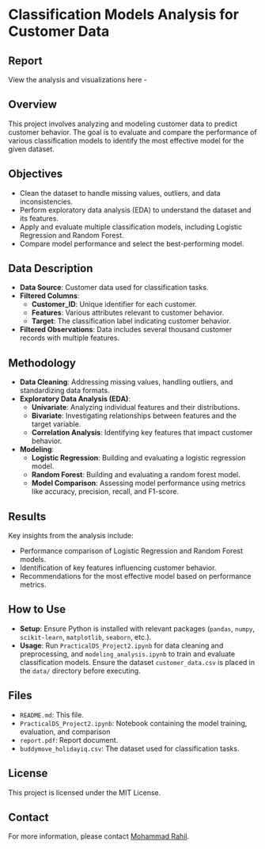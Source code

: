 # Classification Models Analysis for Customer Data

## Report
View the analysis and visualizations here -  

## Overview
This project involves analyzing and modeling customer data to predict customer behavior. The goal is to evaluate and compare the performance of various classification models to identify the most effective model for the given dataset.

## Objectives
- Clean the dataset to handle missing values, outliers, and data inconsistencies.
- Perform exploratory data analysis (EDA) to understand the dataset and its features.
- Apply and evaluate multiple classification models, including Logistic Regression and Random Forest.
- Compare model performance and select the best-performing model.

## Data Description
- **Data Source**: Customer data used for classification tasks.
- **Filtered Columns**:
  - **Customer_ID**: Unique identifier for each customer.
  - **Features**: Various attributes relevant to customer behavior.
  - **Target**: The classification label indicating customer behavior.
- **Filtered Observations**: Data includes several thousand customer records with multiple features.

## Methodology
- **Data Cleaning**: Addressing missing values, handling outliers, and standardizing data formats.
- **Exploratory Data Analysis (EDA)**:
  - **Univariate**: Analyzing individual features and their distributions.
  - **Bivariate**: Investigating relationships between features and the target variable.
  - **Correlation Analysis**: Identifying key features that impact customer behavior.
- **Modeling**:
  - **Logistic Regression**: Building and evaluating a logistic regression model.
  - **Random Forest**: Building and evaluating a random forest model.
  - **Model Comparison**: Assessing model performance using metrics like accuracy, precision, recall, and F1-score.

## Results
Key insights from the analysis include:
- Performance comparison of Logistic Regression and Random Forest models.
- Identification of key features influencing customer behavior.
- Recommendations for the most effective model based on performance metrics.

## How to Use
- **Setup**: Ensure Python is installed with relevant packages (`pandas`, `numpy`, `scikit-learn`, `matplotlib`, `seaborn`, etc.).
- **Usage**: Run `PracticalDS_Project2.ipynb` for data cleaning and preprocessing, and `modeling_analysis.ipynb` to train and evaluate classification models. Ensure the dataset `customer_data.csv` is placed in the `data/` directory before executing.

## Files
- `README.md`: This file.
- `PracticalDS_Project2.ipynb`: Notebook containing the model training, evaluation, and comparison
- `report.pdf`: Report document. 
- `buddymove_holidayiq.csv`: The dataset used for classification tasks.

## License
This project is licensed under the MIT License.

## Contact
For more information, please contact [Mohammad Rahil](mailto:smrahil98@gmail.com).
